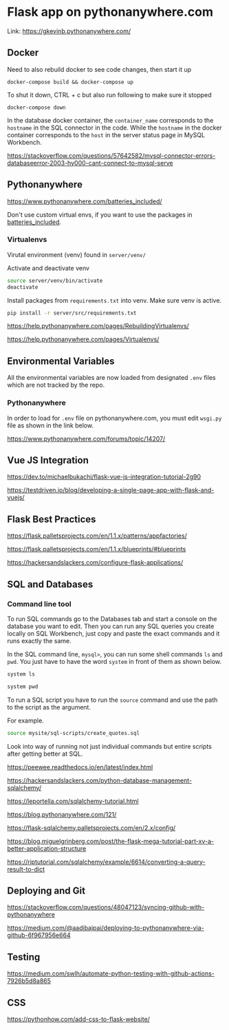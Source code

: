 # Flask app on pythonanywhere.com

Link: https://gkevinb.pythonanywhere.com/


## Docker

Need to also rebuild docker to see code changes, then start it up
```
docker-compose build && docker-compose up
```

To shut it down, CTRL + c but also run following to make sure it stopped
```
docker-compose down
```

In the database docker container, the `container_name` corresponds to the `hostname` in the SQL connector in the code. While the `hostname` in the docker container corresponds to the `host` in the server status page in MySQL Workbench.

https://stackoverflow.com/questions/57642582/mysql-connector-errors-databaseerror-2003-hy000-cant-connect-to-mysql-serve

## Pythonanywhere

https://www.pythonanywhere.com/batteries_included/

Don't use custom virtual envs, if you want to use the packages in [batteries_included](https://www.pythonanywhere.com/batteries_included/).


### Virtualenvs

Virutal environment (venv) found in `server/venv/`

Activate and deactivate venv

```bash
source server/venv/bin/activate
deactivate
```

Install packages from `requirements.txt` into venv. Make sure venv is active.

```bash
pip install -r server/src/requirements.txt
```

https://help.pythonanywhere.com/pages/RebuildingVirtualenvs/

https://help.pythonanywhere.com/pages/Virtualenvs/


## Environmental Variables

All the environmental variables are now loaded from designated `.env` files which are not tracked by the repo.

### Pythonanywhere

In order to load for `.env` file on pythonanywhere.com, you must edit `wsgi.py` file as shown in the link below.

https://www.pythonanywhere.com/forums/topic/14207/

## Vue JS Integration

https://dev.to/michaelbukachi/flask-vue-js-integration-tutorial-2g90

https://testdriven.io/blog/developing-a-single-page-app-with-flask-and-vuejs/

## Flask Best Practices

https://flask.palletsprojects.com/en/1.1.x/patterns/appfactories/

https://flask.palletsprojects.com/en/1.1.x/blueprints/#blueprints

https://hackersandslackers.com/configure-flask-applications/

## SQL and Databases

### Command line tool

To run SQL commands go to the Databases tab and start a console on the database you want to edit. Then you can run any SQL queries you create locally on SQL Workbench, just copy and paste the exact commands and it runs exactly the same.

In the SQL command line, `mysql>`, you can run some shell commands `ls` and `pwd`. You just have to have the word `system` in front of them as shown below.

```bash
system ls
```

```bash
system pwd
```

To run a SQL script you have to run the `source` command and use the path to the script as the argument.

For example.

```bash
source mysite/sql-scripts/create_quotes.sql
```



Look into way of running not just individual commands but entire scripts after getting better at SQL.

https://peewee.readthedocs.io/en/latest/index.html

https://hackersandslackers.com/python-database-management-sqlalchemy/

https://leportella.com/sqlalchemy-tutorial.html

https://blog.pythonanywhere.com/121/

https://flask-sqlalchemy.palletsprojects.com/en/2.x/config/

https://blog.miguelgrinberg.com/post/the-flask-mega-tutorial-part-xv-a-better-application-structure

https://riptutorial.com/sqlalchemy/example/6614/converting-a-query-result-to-dict

## Deploying and Git

https://stackoverflow.com/questions/48047123/syncing-github-with-pythonanywhere

https://medium.com/@aadibajpai/deploying-to-pythonanywhere-via-github-6f967956e664

## Testing

https://medium.com/swlh/automate-python-testing-with-github-actions-7926b5d8a865

## CSS

https://pythonhow.com/add-css-to-flask-website/